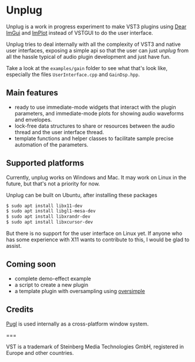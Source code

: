# Unplug

Unplug is a work in progress experiment to make VST3 plugins using [Dear ImGui](https://github.com/ocornut/imgui) and [ImPlot](https://github.com/epezent/implot) instead of VSTGUI to do the user interface.

Unplug tries to deal internally with all the complexity of VST3 and native user interfaces,
exposing a simple api so that the user can just *unplug* from all the hassle typical of audio plugin development and just have fun.

Take a look at the `examples/gain` folder to see what that's look like, especially the files `UserInterface.cpp` and `GainDsp.hpp`. 

## Main features
- ready to use immediate-mode widgets that interact with the plugin parameters, 
and immediate-mode plots for showing audio waveforms and envelopes.
- lock-free data structures to share or resources between the audio thread and the user interface thread.
- template functions and helper classes to facilitate sample precise automation of the parameters.

## Supported platforms
Currently, unplug works on Windows and Mac. It may work on Linux in the future, but that's not a priority for now.

Unplug can be built on Ubuntu, after installing these packages
```bash
$ sudo apt install libx11-dev
$ sudo apt install libgl1-mesa-dev
$ sudo apt install libxrandr-dev
$ sudo apt install libxcursor-dev
```
But there is no support for the user interface on Linux yet. 
If anyone who has some experience with X11 wants to contribute to this, I would be glad to assist.

## Coming soon
- complete demo-effect example
- a script to create a new plugin
- a template plugin with oversampling using [oversimple](https://github.com/unevens/oversimple)

## Credits
[Pugl](https://github.com/lv2/pugl) is used internally as a cross-platform window system.

===

VST is a trademark of Steinberg Media Technologies GmbH, registered in Europe and other countries.
